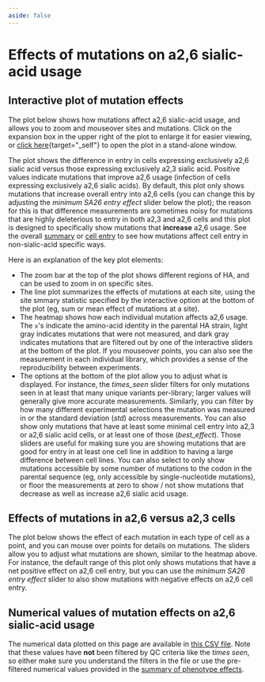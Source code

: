 ```yaml
---
aside: false
---
```


# Effects of mutations on a2,6 sialic-acid usage

## Interactive plot of mutation effects
The plot below shows how mutations affect a2,6 sialic-acid usage, and allows you to zoom and mouseover sites and mutations. 
Click on the expansion box in the upper right of the plot to enlarge it for easier viewing, or [click here](/htmls/SA26_vs_SA23_entry_diffs.html){target="_self"} to open the plot in a stand-alone window.

The plot shows the difference in entry in cells expressing exclusively a2,6 sialic acid  versus those expressing exclusively a2,3 sialic acid.
Positive values indicate mutations that improve a2,6 usage (infection of cells expressing exclusively a2,6 sialic acids).
By default, this plot only shows mutations that increase overall entry into a2,6 cells (you can change this by adjusting the *minimum SA26 entry effect* slider below the plot); the reason for this is that difference measurements are sometimes noisy for mutations that are highly deleterious to entry in both a2,3 and a2,6 cells and this plot is designed to specifically show mutations that **increase** a2,6 usage.
See the overall [summary](summary) or [cell entry](cell_entry) to see how mutations affect cell entry in non-sialic-acid specific ways.

<Figure caption="Interactive plot showing effects of mutations on a2,6 sialic acid usage">
    <Altair :showShadow="true" :spec-url="'htmls/SA26_vs_SA23_entry_diffs.html'"></Altair>
</Figure>

Here is an explanation of the key plot elements:
 - The zoom bar at the top of the plot shows different regions of HA, and can be used to zoom in on specific sites.
 - The line plot summarizes the effects of mutations at each site, using the site smmary statistic specified by the interactive option at the bottom of the plot (eg, sum or mean effect of mutations at a site).
  - The heatmap shows how each individual mutation affects a2,6 usage. The `x`'s indicate the amino-acid identity in the parental HA strain, light gray indicates mutations that were not measured, and dark gray indicates mutations that are filtered out by one of the interactive sliders at the bottom of the plot. If you mouseover points, you can also see the measurement in each individual library, which provides a sense of the reproducibility between experiments. 
  - The options at the bottom of the plot allow you to adjust what is displayed. For instance, the *times_seen* slider filters for only mutations seen in at least that many unique variants per-library; larger values will generally give more accurate measurements. Similarly, you can filter by how many different experimental selections the mutation was measured in or the standard deviation (*std*) across measurements. You can also show only mutations that have at least some minimal cell entry into a2,3 or a2,6 sialic acid cells, or at least one of those (*best_effect*). Those sliders are useful for making sure you are showing mutations that are good for entry in at least one cell line in addition to having a large difference between cell lines. You can also select to only show mutations accessible by some number of mutations to the codon in the parental sequence (eg, only accessible by single-nucleotide mutations), or floor the measurements at zero to show / not show mutations that decrease as well as increase a2,6 sialic acid usage.

## Effects of mutations in a2,6 versus a2,3 cells
The plot below shows the effect of each mutation in each type of cell as a point, and you can mouse over points for details on mutations.
The sliders allow you to adjust what mutations are shown, similar to the heatmap above.
For instance, the default range of this plot only shows mutations that have a net positive effect on a2,6 cell entry, but you can use the *minimum SA26 entry effect* slider to also show mutations with negative effects on a2,6 cell entry.

<Figure caption="Interactive plot showing effect of each mutation in a2,6 versus a2,3 expressing cells">
    <Altair :showShadow="true" :spec-url="'htmls/SA26_vs_SA23_entry_diffs_corr.html'"></Altair>
</Figure>

## Numerical values of mutation effects on a2,6 sialic-acid usage
The numerical data plotted on this page are available in [this CSV file](https://github.com/dms-vep/Flu_H5_American-Wigeon_South-Carolina_2021-H5N1_DMS/blob/main/results/func_effect_diffs/SA26_vs_SA23_entry_diffs.csv).
Note that these values have **not** been filtered by QC criteria like the *times seen*, so either make sure you understand the filters in the file or use the pre-filtered numerical values provided in the [summary of phenotype effects](summary).
